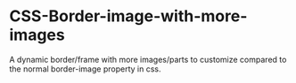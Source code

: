 # CSS-Border-image-with-more-images
A dynamic border/frame with more images/parts to customize compared to the normal border-image property in css.
